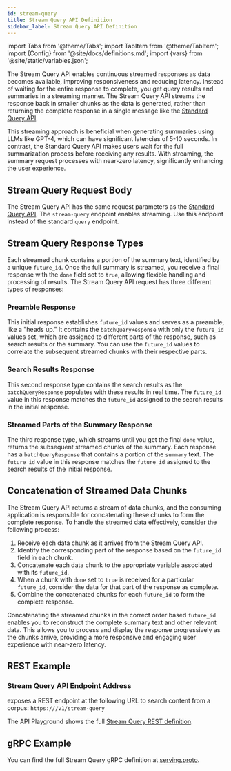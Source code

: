 ```yaml
---
id: stream-query
title: Stream Query API Definition
sidebar_label: Stream Query API Definition
---
```


import Tabs from '@theme/Tabs';
import TabItem from '@theme/TabItem';
import {Config} from '@site/docs/definitions.md';
import {vars} from '@site/static/variables.json';

The Stream Query API enables continuous streamed responses as data becomes 
available, improving responsiveness and reducing latency. Instead of waiting 
for the entire response to complete, you get query results and summaries in a 
streaming manner. The Stream Query API streams the response back in smaller 
chunks as the data is generated, rather than returning the complete response 
in a single message like the [Standard Query API](/docs/api-reference/search-apis/search).

This streaming approach is beneficial when generating summaries using LLMs 
like GPT-4, which can have significant latencies of 5-10 seconds. 
In contrast, the Standard Query API makes users wait for the full summarization 
process before receiving any results. With streaming, the summary request 
processes with near-zero latency, significantly enhancing the user experience.


## Stream Query Request Body

The Stream Query API has the same request parameters as the [Standard Query API](/docs/api-reference/search-apis/search).
The `stream-query` endpoint enables streaming. Use this endpoint instead of 
the standard `query` endpoint.


## Stream Query Response Types

Each streamed chunk contains a portion of the summary text, identified by a 
unique `future_id`. Once the full summary is streamed, you receive a final 
response with the `done` field set to `true`, allowing flexible handling and 
processing of results. The Stream Query API request has three different types 
of responses:

### Preamble Response

This initial response establishes `future_id` values and serves as a preamble, 
like a "heads up." It contains the `batchQueryResponse` with only the `future_id` 
values set, which are assigned to different parts of the response, such 
as search results or the summary. You can use the `future_id` values to 
correlate the subsequent streamed chunks with their respective parts.

### Search Results Response

This second response type contains the search results as the 
`batchQueryResponse` populates with these results in real time. The `future_id` 
value in this response matches the `future_id` assigned to the search results in the 
initial response.

### Streamed Parts of the Summary Response

The third response type, which streams until you get the final `done` value, 
returns the subsequent streamed chunks of the summary. Each response has a 
`batchQueryResponse` that contains a portion of the `summary` text. The 
`future_id` value in this response matches the `future_id` assigned to the 
search results of the initial response.

## Concatenation of Streamed Data Chunks

The Stream Query API returns a stream of data chunks, and the consuming 
application is responsible for concatenating these chunks to form the complete 
response. To handle the streamed data effectively, consider the following 
process:

1. Receive each data chunk as it arrives from the Stream Query API.
2. Identify the corresponding part of the response based on the `future_id` 
   field in each chunk.
3. Concatenate each data chunk to the appropriate variable associated with its 
   `future_id`.
4. When a chunk with `done` set to `true` is received for a particular `future_id`, 
   consider the data for that part of the response as complete.
5. Combine the concatenated chunks for each `future_id` to form the complete 
   response.

Concatenating the streamed chunks in the correct order based `future_id` enables 
you to reconstruct the complete summary text and other relevant data. This 
allows you to process and display the response progressively as the chunks 
arrive, providing a more responsive and engaging user experience with 
near-zero latency.

## REST Example

### Stream Query API Endpoint Address

<Config v="names.product"/> exposes a REST endpoint at the following URL
to search content from a corpus:
<code>https://<Config v="domains.rest.serving"/>/v1/stream-query</code>

The API Playground shows the full [Stream Query REST definition](/docs/rest-api/query).

## gRPC Example

You can find the full Stream Query gRPC definition at [serving.proto](https://github.com/vectara/protos/blob/main/serving.proto).
